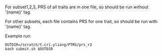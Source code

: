 For subset1,2,3, PRS of all traits are in one file, so should be run without '{name}' tag.

For other subsets, each file contains PRS for one trait, so should be run with '{name}' tag.

Example run:

```
OUTDIR=/scratch/t.cri.yliang/PTRS/prs_r2
bash submit.sh $OUTDIR
```

